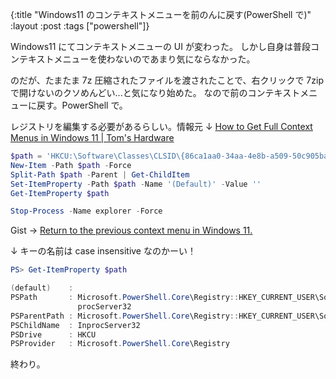 {:title "Windows11 のコンテキストメニューを前のんに戻す(PowerShell で)"
:layout :post
:tags ["powershell"]}

Windows11 にてコンテキストメニューの UI が変わった。
しかし自身は普段コンテキストメニューを使わないのであまり気にならなかった。

のだが、たまたま 7z 圧縮されたファイルを渡されたことで、右クリックで 7zip で開けないのクソめんどい...と気になり始めた。
なので前のコンテキストメニューに戻す。PowerShell で。

レジストリを編集する必要があるらしい。情報元 ↓
[How to Get Full Context Menus in Windows 11 | Tom's Hardware](https://www.tomshardware.com/how-to/windows-11-classic-context-menus)

```powershell
$path = 'HKCU:\Software\Classes\CLSID\{86ca1aa0-34aa-4e8b-a509-50c905bae2a2}\InprocServer32'
New-Item -Path $path -Force
Split-Path $path -Parent | Get-ChildItem
Set-ItemProperty -Path $path -Name '(Default)' -Value ''
Get-ItemProperty $path

Stop-Process -Name explorer -Force
```

Gist → [Return to the previous context menu in Windows 11.](https://gist.github.com/krymtkts/30af31454d510ce0c34cfeb2fefec072)

↓ キーの名前は case insensitive なのかーい！

```powershell
PS> Get-ItemProperty $path

(default)    :
PSPath       : Microsoft.PowerShell.Core\Registry::HKEY_CURRENT_USER\Software\Classes\CLSID\{86ca1aa0-34aa-4e8b-a509-50c905bae2a2}\In
               procServer32
PSParentPath : Microsoft.PowerShell.Core\Registry::HKEY_CURRENT_USER\Software\Classes\CLSID\{86ca1aa0-34aa-4e8b-a509-50c905bae2a2}
PSChildName  : InprocServer32
PSDrive      : HKCU
PSProvider   : Microsoft.PowerShell.Core\Registry
```

終わり。
